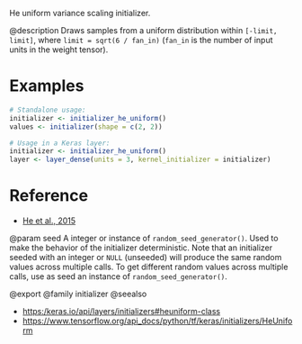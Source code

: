 He uniform variance scaling initializer.

@description
Draws samples from a uniform distribution within `[-limit, limit]`, where
`limit = sqrt(6 / fan_in)` (`fan_in` is the number of input units in the
weight tensor).

# Examples

```r
# Standalone usage:
initializer <- initializer_he_uniform()
values <- initializer(shape = c(2, 2))
```


```r
# Usage in a Keras layer:
initializer <- initializer_he_uniform()
layer <- layer_dense(units = 3, kernel_initializer = initializer)
```

# Reference
- [He et al., 2015](https://arxiv.org/abs/1502.01852)

@param seed A integer or instance of
`random_seed_generator()`.
Used to make the behavior of the initializer
deterministic. Note that an initializer seeded with an integer
or `NULL` (unseeded) will produce the same random values
across multiple calls. To get different random values
across multiple calls, use as seed an instance
of `random_seed_generator()`.

@export
@family initializer
@seealso
+ <https:/keras.io/api/layers/initializers#heuniform-class>
+ <https://www.tensorflow.org/api_docs/python/tf/keras/initializers/HeUniform>
